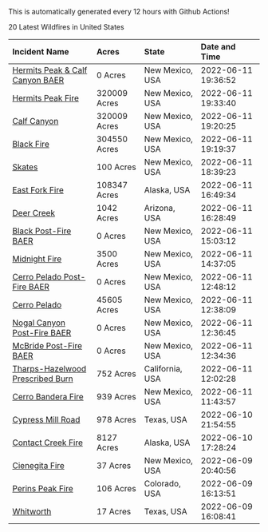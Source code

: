 This is automatically generated every 12 hours with Github Actions!

20 Latest Wildfires in United States

 | Incident Name | Acres | State | Date and Time |
|:---|:---|:---|:---|
| [Hermits Peak & Calf Canyon BAER](https://inciweb.nwcg.gov/incident/8104/) | 0 Acres | New Mexico, USA | 2022-06-11 19:36:52 |
| [Hermits Peak Fire](https://inciweb.nwcg.gov/incident/8049/) | 320009 Acres | New Mexico, USA | 2022-06-11 19:33:40 |
| [Calf Canyon](https://inciweb.nwcg.gov/incident/8069/) | 320009 Acres | New Mexico, USA | 2022-06-11 19:20:25 |
| [Black Fire](https://inciweb.nwcg.gov/incident/8103/) | 304550 Acres | New Mexico, USA | 2022-06-11 19:19:37 |
| [Skates](https://inciweb.nwcg.gov/incident/8149/) | 100 Acres | New Mexico, USA | 2022-06-11 18:39:23 |
| [East Fork Fire ](https://inciweb.nwcg.gov/incident/8148/) | 108347 Acres | Alaska, USA | 2022-06-11 16:49:34 |
| [Deer Creek](https://inciweb.nwcg.gov/incident/8145/) | 1042 Acres | Arizona, USA | 2022-06-11 16:28:49 |
| [Black Post-Fire BAER](https://inciweb.nwcg.gov/incident/8144/) | 0 Acres | New Mexico, USA | 2022-06-11 15:03:12 |
| [Midnight Fire](https://inciweb.nwcg.gov/incident/8147/) | 3500 Acres | New Mexico, USA | 2022-06-11 14:37:05 |
| [Cerro Pelado Post-Fire BAER](https://inciweb.nwcg.gov/incident/8118/) | 0 Acres | New Mexico, USA | 2022-06-11 12:48:12 |
| [Cerro Pelado](https://inciweb.nwcg.gov/incident/8075/) | 45605 Acres | New Mexico, USA | 2022-06-11 12:38:09 |
| [Nogal Canyon Post-Fire BAER](https://inciweb.nwcg.gov/incident/8072/) | 0 Acres | New Mexico, USA | 2022-06-11 12:36:45 |
| [McBride Post-Fire BAER](https://inciweb.nwcg.gov/incident/8080/) | 0 Acres | New Mexico, USA | 2022-06-11 12:34:36 |
| [Tharps-Hazelwood Prescribed Burn](https://inciweb.nwcg.gov/incident/8130/) | 752 Acres | California, USA | 2022-06-11 12:02:28 |
| [Cerro Bandera Fire](https://inciweb.nwcg.gov/incident/8146/) | 939 Acres | New Mexico, USA | 2022-06-11 11:43:57 |
| [Cypress Mill Road](https://inciweb.nwcg.gov/incident/8137/) | 978 Acres | Texas, USA | 2022-06-10 21:54:55 |
| [Contact Creek Fire](https://inciweb.nwcg.gov/incident/8131/) | 8127 Acres | Alaska, USA | 2022-06-10 17:28:24 |
| [Cienegita Fire](https://inciweb.nwcg.gov/incident/8132/) | 37 Acres | New Mexico, USA | 2022-06-09 20:40:56 |
| [Perins Peak Fire](https://inciweb.nwcg.gov/incident/8120/) | 106 Acres | Colorado, USA | 2022-06-09 16:13:51 |
| [Whitworth](https://inciweb.nwcg.gov/incident/8134/) | 17 Acres | Texas, USA | 2022-06-09 16:08:41 |
